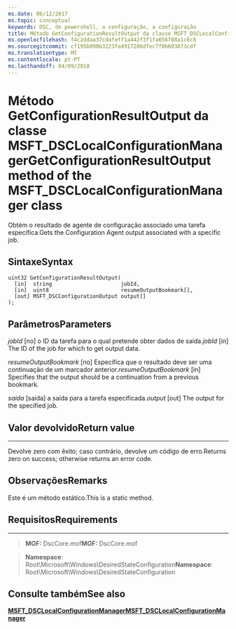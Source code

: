 ```yaml
---
ms.date: 06/12/2017
ms.topic: conceptual
keywords: DSC, do powershell, a configuração, a configuração
title: Método GetConfigurationResultOutput da classe MSFT_DSCLocalConfigurationManager
ms.openlocfilehash: f4c2ddaa37cdafeff1a442f3f1fa656788a1c6c8
ms.sourcegitcommit: cf195b090b3223fa4917206dfec7f0b603873cdf
ms.translationtype: MT
ms.contentlocale: pt-PT
ms.lasthandoff: 04/09/2018
---
```

# <a name="getconfigurationresultoutput-method-of-the-msftdsclocalconfigurationmanager-class"></a><span data-ttu-id="6426c-103">Método GetConfigurationResultOutput da classe MSFT_DSCLocalConfigurationManager</span><span class="sxs-lookup"><span data-stu-id="6426c-103">GetConfigurationResultOutput method of the MSFT_DSCLocalConfigurationManager class</span></span>

<span data-ttu-id="6426c-104">Obtém o resultado de agente de configuração associado uma tarefa específica.</span><span class="sxs-lookup"><span data-stu-id="6426c-104">Gets the Configuration Agent output associated with a specific job.</span></span>

<a name="syntax"></a><span data-ttu-id="6426c-105">Sintaxe</span><span class="sxs-lookup"><span data-stu-id="6426c-105">Syntax</span></span>
------

```mof
uint32 GetConfigurationResultOutput(
  [in]  string                      jobId,
  [in]  uint8                       resumeOutputBookmark[],
  [out] MSFT_DSCConfigurationOutput output[]
);
```

<a name="parameters"></a><span data-ttu-id="6426c-106">Parâmetros</span><span class="sxs-lookup"><span data-stu-id="6426c-106">Parameters</span></span>
----------

<span data-ttu-id="6426c-107">*jobId* \[no\] o ID da tarefa para o qual pretende obter dados de saída.</span><span class="sxs-lookup"><span data-stu-id="6426c-107">*jobId* \[in\] The ID of the job for which to get output data.</span></span>

<span data-ttu-id="6426c-108">*resumeOutputBookmark* \[no\] Especifica que o resultado deve ser uma continuação de um marcador anterior.</span><span class="sxs-lookup"><span data-stu-id="6426c-108">*resumeOutputBookmark* \[in\] Specifies that the output should be a continuation from a previous bookmark.</span></span>

<span data-ttu-id="6426c-109">*saída* \[saída\] a saída para a tarefa especificada.</span><span class="sxs-lookup"><span data-stu-id="6426c-109">*output* \[out\] The output for the specified job.</span></span>

## <a name="return-value"></a><span data-ttu-id="6426c-110">Valor devolvido</span><span class="sxs-lookup"><span data-stu-id="6426c-110">Return value</span></span>
------------

<span data-ttu-id="6426c-111">Devolve zero com êxito; caso contrário, devolve um código de erro.</span><span class="sxs-lookup"><span data-stu-id="6426c-111">Returns zero on success; otherwise returns an error code.</span></span>

## <a name="remarks"></a><span data-ttu-id="6426c-112">Observações</span><span class="sxs-lookup"><span data-stu-id="6426c-112">Remarks</span></span>

<span data-ttu-id="6426c-113">Este é um método estático.</span><span class="sxs-lookup"><span data-stu-id="6426c-113">This is a static method.</span></span>

## <a name="requirements"></a><span data-ttu-id="6426c-114">Requisitos</span><span class="sxs-lookup"><span data-stu-id="6426c-114">Requirements</span></span>
------------
><span data-ttu-id="6426c-115">**MOF:** DscCore.mof</span><span class="sxs-lookup"><span data-stu-id="6426c-115">**MOF:** DscCore.mof</span></span>

><span data-ttu-id="6426c-116">**Namespace**: Root\Microsoft\Windows\DesiredStateConfiguration</span><span class="sxs-lookup"><span data-stu-id="6426c-116">**Namespace**: Root\Microsoft\Windows\DesiredStateConfiguration</span></span>


## <a name="see-also"></a><span data-ttu-id="6426c-117">Consulte também</span><span class="sxs-lookup"><span data-stu-id="6426c-117">See also</span></span>


[<span data-ttu-id="6426c-118">**MSFT_DSCLocalConfigurationManager**</span><span class="sxs-lookup"><span data-stu-id="6426c-118">**MSFT_DSCLocalConfigurationManager**</span></span>](msft-dsclocalconfigurationmanager.md)
